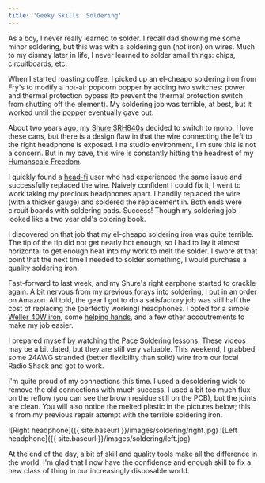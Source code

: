 ```yaml
---
title: 'Geeky Skills: Soldering'
---
```


As a boy, I never really learned to solder. I recall dad showing me some minor soldering, but this
was with a soldering gun (not iron) on wires. Much to my dismay later in life, I never learned to
solder small things: chips, circuitboards, etc.

When I started roasting coffee, I picked up an el-cheapo soldering iron from Fry's to modify a
hot-air popcorn popper by adding two switches: power and thermal protection bypass (to prevent 
the thermal protection switch from shutting off the element). My soldering job was terrible, at
best, but it worked until the popper eventually gave out.

About two years ago, my [Shure SRH840s][1] decided to switch to mono. I love these cans, but there
is a design flaw in that the wire connecting the left to the right headphone is exposed. I na studio
environment, I'm sure this is not a concern. But in my cave, this wire is constantly hitting the
headrest of my [Humanscale Freedom][2].

I quickly found a [head-fi][3] user who had experienced the same issue and successfully replaced the
wire. Naively confident I could fix it, I went to work taking my precious headphones apart. I
handily replaced the wire (with a thicker gauge) and soldered the replacement in. Both ends were
circuit boards with soldering pads. Success! Though my soldering job looked like a two year old's
coloring book.

I discovered on that job that my el-cheapo soldering iron was quite terrible. The tip of the tip did
not get nearly hot enough, so I had to lay it almost horizontal to get enough heat into my work to
melt the solder. I swore at that point that the next time I needed to solder
something, I would purchase a quality soldering iron.

Fast-forward to last week, and my Shure's right earphone started to crackle again. A bit nervous 
from my previous forays into soldering, I put in an order on Amazon. All
told, the gear I got to do a satisfactory job was still half the cost of replacing the (perfectly
working) headphones. I opted for a simple [Weller 40W iron][4], some [helping hands][5], and a few
other accoutrements to make my job easier.

I prepared myself by watching [the Pace Soldering lessons][6]. These videos may be a bit dated, but
they are still very valuable.  This weekend, I grabbed some 24AWG stranded (better flexibility than 
solid) wire from our local Radio Shack and got to work.

I'm quite proud of my connections this time. I used a desoldering wick to remove the old connections
with much success. I used a bit too much flux on the reflow (you can see the brown residue still on 
the PCB), but the joints are clean. You will also notice the melted plastic in the pictures below;
this is from my previous repair attempt with the terrible soldering iron.


![Right headphone]({{ site.baseurl }}/images/soldering/right.jpg)
![Left headphone]({{ site.baseurl }}/images/soldering/left.jpg)

At the end of the day, a bit of skill and quality tools make all the difference in the world. I'm
glad that I now have the confidence and enough skill to fix a new class of thing in our increasingly
disposable world.

 [1]: http://www.amazon.com/gp/product/B002DP8IEK/ref=as_li_ss_tl?ie=UTF8&camp=1789&creative=390957&creativeASIN=B002DP8IEK&linkCode=as2&tag=sigilorg-20
 [2]: http://www.humanscale.com/products/product_detail.cfm?group=FreedomTaskChairWithHeadrest
 [3]: http://www.head-fi.org/f/
 [4]: http://www.amazon.com/gp/product/B00B3SG7F0/ref=as_li_ss_tl?ie=UTF8&camp=1789&creative=390957&creativeASIN=B00B3SG7F0&linkCode=as2&tag=sigilorg-20
 [5]: http://www.amazon.com/gp/product/B000RB38X8/ref=as_li_ss_tl?ie=UTF8&camp=1789&creative=390957&creativeASIN=B000RB38X8&linkCode=as2&tag=sigilorg-20
 [6]: https://www.youtube.com/playlist?list=PL926EC0F1F93C1837
